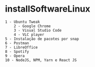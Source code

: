 # installSoftwareLinux

    1 - Ubuntu Tweak
		2 - Google Chrome
		3 - Visual Studio Code
		4 - VLC player
    5 - Instalação de pacotes por snap
    6 - Postman
    7 - LibreOffice
    8 - Spotify
    9 - Opera
    10 - NodeJS, NPM, Yarn e React JS
